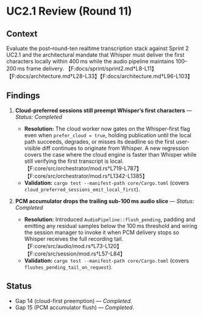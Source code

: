 # UC2.1 Review (Round 11)

## Context
Evaluate the post–round-ten realtime transcription stack against Sprint 2 UC2.1 and the architectural mandate that Whisper must deliver the first characters locally within 400 ms while the audio pipeline maintains 100–200 ms frame delivery. 【F:docs/sprint/sprint2.md†L8-L11】【F:docs/architecture.md†L28-L33】【F:docs/architecture.md†L96-L103】

## Findings

1. **Cloud-preferred sessions still preempt Whisper’s first characters** — *Status: Completed*
   - **Resolution:** The cloud worker now gates on the Whisper-first flag even when `prefer_cloud = true`, holding publication until the local path succeeds, degrades, or misses its deadline so the first user-visible diff continues to originate from Whisper. A new regression covers the case where the cloud engine is faster than Whisper while still verifying the first transcript is local.【F:core/src/orchestrator/mod.rs†L719-L787】【F:core/src/orchestrator/mod.rs†L1342-L1385】
   - **Validation:** `cargo test --manifest-path core/Cargo.toml` (covers `cloud_preferred_sessions_emit_local_first`).

2. **PCM accumulator drops the trailing sub-100 ms audio slice** — *Status: Completed*
   - **Resolution:** Introduced `AudioPipeline::flush_pending`, padding and emitting any residual samples below the 100 ms threshold and wiring the session manager to invoke it when PCM delivery stops so Whisper receives the full recording tail.【F:core/src/audio/mod.rs†L73-L120】【F:core/src/session/mod.rs†L57-L84】
   - **Validation:** `cargo test --manifest-path core/Cargo.toml` (covers `flushes_pending_tail_on_request`).

## Status
- Gap 14 (cloud-first preemption) — *Completed*.
- Gap 15 (PCM accumulator flush) — *Completed*.
